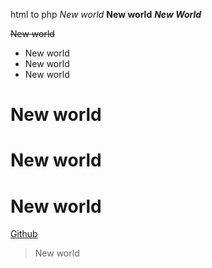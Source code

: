 
html to php
*New world*
**New world**
***New World***



~~New world~~

* New world
* New world
* New world
# New world
# New world
# New world
[Github](https://github.com/)
<blockquote>New world</blockquote>
